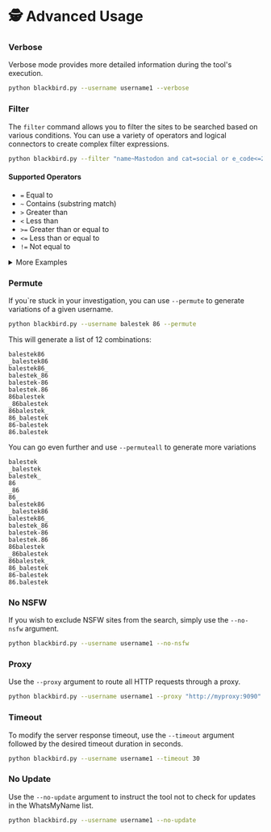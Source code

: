 # 🕵️ Advanced Usage

### Verbose

Verbose mode provides more detailed information during the tool's execution.

```bash
python blackbird.py --username username1 --verbose
```

### Filter

The `filter` command allows you to filter the sites to be searched based on various conditions. You can use a variety of operators and logical connectors to create complex filter expressions.

```bash
python blackbird.py --filter "name~Mastodon and cat=social or e_code<=200" --username crash 
```

#### Supported Operators

* `=` Equal to
* `~` Contains (substring match)
* `>` Greater than
* `<` Less than
* `>=` Greater than or equal to
* `<=` Less than or equal to
* `!=` Not equal to

<details>

<summary>More Examples</summary>

**Filter by Name Contains "Mastodon"**

```bash
python blackbird.py --filter "name~Mastodon" --username crash 
```

**Filter by Existent Code Greater Than 200**

```bash
python blackbird.py --filter "e_code>200" --username crash 
```

**Filter by Category Equals "social" and URI Contains "101010"**

```bash
python blackbird.py --filter "cat=social and uri_check~101010" --username crash 
```

**Filter by Error String Equals "@101010.pl" or Innexistent Code Less Than or Equal to 404**

```bash
python blackbird.py --filter "e_string=@101010.pl or m_code<=404" --username crash 
```

</details>

### Permute

If you\`re stuck in your investigation, you can use `--permute` to generate variations of a given username.&#x20;

```bash
python blackbird.py --username balestek 86 --permute
```

This will generate a list of 12 combinations:

```
balestek86
_balestek86
balestek86_
balestek_86
balestek-86
balestek.86
86balestek
_86balestek
86balestek_
86_balestek
86-balestek
86.balestek
```

You can go even further and use `--permuteall` to generate more variations

```
balestek
_balestek
balestek_ 
86
_86
86_
balestek86
_balestek86
balestek86_
balestek_86
balestek-86
balestek.86
86balestek
_86balestek
86balestek_
86_balestek
86-balestek
86.balestek
```

### No NSFW

If you wish to exclude NSFW sites from the search, simply use the `--no-nsfw` argument.

```bash
python blackbird.py --username username1 --no-nsfw
```

### Proxy

Use the `--proxy` argument to route all HTTP requests through a proxy.

```bash
python blackbird.py --username username1 --proxy "http://myproxy:9090"
```

### Timeout

To modify the server response timeout, use the `--timeout` argument followed by the desired timeout duration in seconds.

```bash
python blackbird.py --username username1 --timeout 30
```

### No Update

Use the `--no-update` argument to instruct the tool not to check for updates in the WhatsMyName list.

```bash
python blackbird.py --username username1 --no-update
```
